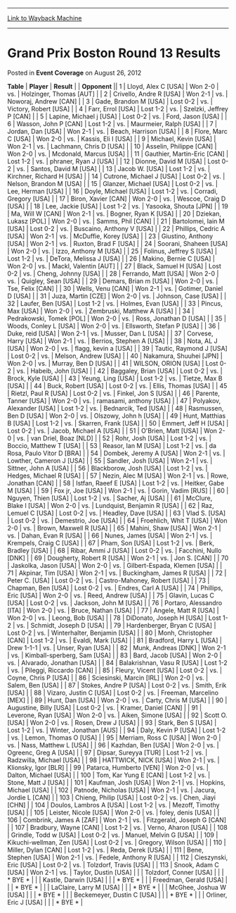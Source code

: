 
---
[Link to Wayback Machine](https://web.archive.org/web/20161002001729/http://magic.wizards.com/en/articles/archive/event-coverage/grand-prix-boston-round-13-results-2012-08-26)

[_metadata_:description]:- "TablePlayerResult"
[_metadata_:generator]:- "Drupal 7 (http://drupal.org)"
[_metadata_:node]:- "446821"
[_metadata_:publish_date]:- "2012-08-26"
[_metadata_:source]:- "div-main-content"
[_metadata_:title]:- "Grand Prix Boston Round 13 Results"
[_metadata_:wayback_capture_timestamp]:- "2016-10-02 00:17:29"
[_metadata_:wayback_raw_url]:- "https://web.archive.org/web/20161002001729id_/http://magic.wizards.com/en/articles/archive/event-coverage/grand-prix-boston-round-13-results-2012-08-26"
[_metadata_:wayback_url]:- "http://magic.wizards.com/en/articles/archive/event-coverage/grand-prix-boston-round-13-results-2012-08-26"
---


Grand Prix Boston Round 13 Results
==================================



 Posted in **Event Coverage**
 on August 26, 2012 












 **Table** | **Player** | **Result** |  | **Opponent** ||  1 | Lloyd, Alex C [USA] | Won 2-0 | vs. | Holzinger, Thomas [AUT] |
|  2 | Crivello, Andre R [USA] | Won 2-1 | vs. | Noworaj, Andrew [CAN] |
|  3 | Gade, Brandon M [USA] | Lost 0-2 | vs. | Victory, Robert [USA] |
|  4 | Farr, Errol [USA] | Lost 1-2 | vs. | Szelzki, Jeffrey P [CAN] |
|  5 | Lapine, Michael j [USA] | Lost 0-2 | vs. | Ford, Jason [USA] |
|  6 | Wasson, John P [CAN] | Lost 1-2 | vs. | Maurmeier, Ralph [USA] |
|  7 | Jordan, Dan [USA] | Won 2-1 | vs. | Beach, Harrison [USA] |
|  8 | Flore, Marc C [USA] | Won 2-0 | vs. | Kassis, Eli I [USA] |
|  9 | Michael, Kevin [USA] | Won 2-1 | vs. | Lachmann, Chris D [USA] |
|  10 | Asselin, Philippe [CAN] | Won 2-0 | vs. | Mcdonald, Marcus [USA] |
|  11 | Gauthier, Martin-Eric [CAN] | Lost 1-2 | vs. | phraner, Ryan J [USA] |
|  12 | Dionne, David M [USA] | Lost 0-2 | vs. | Santos, David M [USA] |
|  13 | Jacob W. [USA] | Lost 1-2 | vs. | Kirchner, Richard H [USA] |
|  14 | Cutrone, Michael J [USA] | Lost 0-2 | vs. | Nelson, Brandon M [USA] |
|  15 | Glanzer, Michael [USA] | Lost 0-2 | vs. | Lee, Herman [USA] |
|  16 | Doyle, Michael [USA] | Lost 1-2 | vs. | Corradi, Gregory [USA] |
|  17 | Biron, Xavier [CAN] | Won 2-0 | vs. | Wescoe, Craig D [USA] |
|  18 | Lee, Jackie [USA] | Lost 1-2 | vs. | Yasooka, Shouta [JPN] |
|  19 | Ma, Will W [CAN] | Won 2-1 | vs. | Bogner, Ryan K [USA] |
|  20 | Dziekan, Lukasz [POL] | Won 2-0 | vs. | Samms, Phil [CAN] |
|  21 | Bartolomei, Iain M [USA] | Lost 0-2 | vs. | Buscaino, Anthony V [USA] |
|  22 | Phillips, Cedric A [USA] | Won 2-1 | vs. | McDuffie, Korey [USA] |
|  23 | Giustino, Anthony [USA] | Won 2-1 | vs. | Ruxton, Brad F [USA] |
|  24 | Soorani, Shaheen [USA] | Won 2-0 | vs. | Izzo, Anthony M [USA] |
|  25 | Folinus, Jeffrey S [USA] | Lost 1-2 | vs. | DeTora, Melissa J [USA] |
|  26 | Makino, Bernie C [USA] | Won 2-0 | vs. | Mackl, Valentin [AUT] |
|  27 | Black, Samuel H [USA] | Lost 0-2 | vs. | Cheng, Johnny [USA] |
|  28 | Ferrando, Matt [USA] | Won 2-0 | vs. | Quigley, Sean [USA] |
|  29 | Demars, Brian m [USA] | Won 2-0 | vs. | Tse, Felix [CAN] |
|  30 | Wells, Venu [CAN] | Won 2-1 | vs. | Gotimer, Daniel D [USA] |
|  31 | Juza, Martin [CZE] | Won 2-0 | vs. | Johnson, Case [USA] |
|  32 | Laufer, Ben [USA] | Lost 1-2 | vs. | Holmes, Evan [USA] |
|  33 | Pincus, Max [USA] | Won 2-0 | vs. | Zembruski, Matthew A [USA] |
|  34 | Pedrakowski, Tomek [POL] | Won 2-0 | vs. | Ross, Jonathan D [USA] |
|  35 | Woods, Conley L [USA] | Won 2-0 | vs. | Ellsworth, Stefan P [USA] |
|  36 | Duke, reid [USA] | Won 2-1 | vs. | Musser, Dan L [USA] |
|  37 | Corvese, Harry [USA] | Won 2-1 | vs. | Berrios, Stephen A [USA] |
|  38 | Nota, AL J [USA] | Won 2-0 | vs. | flagg, kevin a [USA] |
|  39 | Tautic, Raymond J [USA] | Lost 0-2 | vs. | Melson, Andrew [USA] |
|  40 | Nakamura, Shuuhei [JPN] | Won 2-0 | vs. | Murray, Ben D [USA] |
|  41 | WILSON, ORION [USA] | Lost 0-2 | vs. | Habeib, John [USA] |
|  42 | Baggaley, Brian [USA] | Lost 0-2 | vs. | Brock, Kyle [USA] |
|  43 | Yeung, Ling [USA] | Lost 1-2 | vs. | Tietze, Max B [USA] |
|  44 | Buck, Robert [USA] | Lost 0-2 | vs. | Ellis, Thomas [USA] |
|  45 | Rietzl, Paul R [USA] | Lost 0-2 | vs. | Finkel, Jon S [USA] |
|  46 | Parente, Tanner [USA] | Won 2-0 | vs. | ramasami, anthony [USA] |
|  47 | Polyakov, Alexander [USA] | Lost 1-2 | vs. | Bednarcik, Ted [USA] |
|  48 | Rasmussen, Ben D [USA] | Won 2-0 | vs. | Olszowy, John h [USA] |
|  49 | Hunt, Matthias B [USA] | Lost 1-2 | vs. | Skarren, Frank [USA] |
|  50 | Emmert, Jeff H [USA] | Lost 0-2 | vs. | Jacob, Michael A [USA] |
|  51 | O'Brien, Matt [USA] | Won 2-0 | vs. | van Driel, Boaz [NLD] |
|  52 | Rohr, Josh [USA] | Lost 1-2 | vs. | Boccio, Matthew T [USA] |
|  53 | Reasor, Ian M [USA] | Lost 1-2 | vs. | da Rosa, Paulo Vitor D [BRA] |
|  54 | Dombek, Jeremy A [USA] | Won 2-1 | vs. | Lowther, Cameron J [USA] |
|  55 | Sandler, Josh [USA] | Won 2-1 | vs. | Sittner, John A [USA] |
|  56 | Blackborow, Josh [USA] | Lost 1-2 | vs. | Hedges, Michael R [USA] |
|  57 | Nezin, Alec M [USA] | Won 2-1 | vs. | Rowe, Jonathan [CAN] |
|  58 | Istfan, Raeef E [USA] | Lost 1-2 | vs. | Heitker, Gabe M [USA] |
|  59 | Fox jr, Joe [USA] | Won 2-1 | vs. | Gorin, Vadim [RUS] |
|  60 | Nguyen, Thien [USA] | Lost 1-2 | vs. | Sacher, Aj [USA] |
|  61 | McClure, Blake l [USA] | Won 2-0 | vs. | Lundquist, Benjamin R [USA] |
|  62 | Raz, Lemuel C [USA] | Lost 0-2 | vs. | Headley, Dave [USA] |
|  63 | Vlad S. [USA] | Lost 0-2 | vs. | Demestrio, Joe [USA] |
|  64 | Froehlich, Whit T [USA] | Won 2-0 | vs. | Brown, Maxwell R [USA] |
|  65 | Mahini, Shaw [USA] | Won 2-1 | vs. | Dahan, Evan R [USA] |
|  66 | Nunes, James [USA] | Won 2-1 | vs. | Krempels, Craig C [USA] |
|  67 | Pham, Son [USA] | Lost 1-2 | vs. | Berk, Bradley [USA] |
|  68 | Ribar, Ammi J [USA] | Lost 0-2 | vs. | Facchini, Nullo [DNK] |
|  69 | Dougherty, Robert R [USA] | Won 2-1 | vs. | Jon S. [CAN] |
|  70 | Jaskolka, Jason [USA] | Won 2-0 | vs. | Gilbert-Espada, Klemen [USA] |
|  71 | Akpinar, Tim [USA] | Won 2-1 | vs. | Buckingham, James R [USA] |
|  72 | Peter C. [USA] | Lost 0-2 | vs. | Castro-Mahoney, Robert [USA] |
|  73 | Chapman, Ben [USA] | Lost 0-2 | vs. | Endres, Carl A [USA] |
|  74 | Phillips, Eric [USA] | Won 2-0 | vs. | Reed, Andrew [USA] |
|  75 | Glavin, Lucas C [USA] | Lost 0-2 | vs. | Jackson, John M [USA] |
|  76 | Portaro, Alessandro [ITA] | Won 2-0 | vs. | Bruce, Nathan [USA] |
|  77 | Angele, Matt R [USA] | Won 2-0 | vs. | Leong, Bob [USA] |
|  78 | DiDonato, Joseph H [USA] | Lost 1-2 | vs. | Schmidt, Joseph D [USA] |
|  79 | Hardenberger, Bryan C [USA] | Lost 0-2 | vs. | Winterhalter, Benjamin [USA] |
|  80 | Monh, Christopher [CAN] | Lost 1-2 | vs. | Evaldi, Mark [USA] |
|  81 | Bradford, Harry L [USA] | Drew 1-1-1 | vs. | Unser, Ryan [USA] |
|  82 | Munk, Andreas [DNK] | Won 2-1 | vs. | Kimball-sperberg, Sam [USA] |
|  83 | Bard, Jacob [USA] | Won 2-0 | vs. | Alvarado, Jonathan [USA] |
|  84 | Balakrishnan, Vasu R [USA] | Lost 1-2 | vs. | Pileggi, Riccardo [CAN] |
|  85 | Fleury, Vicent [USA] | Lost 0-2 | vs. | Coyne, Chris P [USA] |
|  86 | Sciesinski, Marcin [IRL] | Won 2-0 | vs. | Salem, Ben [USA] |
|  87 | Stokes, Andre P [USA] | Lost 0-2 | vs. | Smith, Erik [USA] |
|  88 | Vizaro, Justin C [USA] | Lost 0-2 | vs. | Freeman, Marcelino [MEX] |
|  89 | Hunt, Dan [USA] | Won 2-0 | vs. | Carty, Chris M [USA] |
|  90 | Augustine, Billy [USA] | Lost 0-2 | vs. | Kramer, Daniel [CAN] |
|  91 | Leverone, Ryan [USA] | Won 2-0 | vs. | Aiken, Simone [USA] |
|  92 | Scott O. [USA] | Won 2-0 | vs. | Rosen, Drew J [USA] |
|  93 | Stark, Ben S [USA] | Lost 1-2 | vs. | Winter, Jonathan [AUS] |
|  94 | Daly, Kevin P [USA] | Lost 1-2 | vs. | Lemon, Thomas O [USA] |
|  95 | Merriam, Ross C [USA] | Won 2-0 | vs. | Nass, Matthew L [USA] |
|  96 | Kazhdan, Ben [USA] | Won 2-0 | vs. | Ogreenc, Greg A [USA] |
|  97 | Dipsar, Sureyya [TUR] | Lost 1-2 | vs. | Radzwilla, Michael [USA] |
|  98 | HATTWICK, NICK [USA] | Won 2-1 | vs. | Klionsky, Igor [BLR] |
|  99 | Patarca, Humberto [VEN] | Won 2-0 | vs. | Dalton, Michael [USA] |
| 100 | Tom, Kar Yung E [CAN] | Lost 1-2 | vs. | Stone, Matt J [USA] |
| 101 | Kaufman, Josh [USA] | Won 2-1 | vs. | Hopkins, Michael [USA] |
| 102 | Patnode, Nicholas [USA] | Won 2-1 | vs. | Jacura, Jordie L [CAN] |
| 103 | Chieng, Philip [USA] | Lost 0-2 | vs. | Chen, Jiayi [CHN] |
| 104 | Doulos, Lambros A [USA] | Lost 1-2 | vs. | Mezoff, Timothy [USA] |
| 105 | Leister, Nicole [USA] | Won 2-0 | vs. | foley, denis [USA] |
| 106 | Combrink, James A [ZAF] | Won 2-1 | vs. | Fitzgerald, Joseph G [CAN] |
| 107 | Bradbury, Wayne [CAN] | Lost 1-2 | vs. | Verno, Aharon [USA] |
| 108 | Grindle, Todd w [USA] | Lost 0-2 | vs. | Manuel, Melvin G [USA] |
| 109 | Kikuchi-wellman, Zen [USA] | Lost 0-2 | vs. | Gregory, Wilson [USA] |
| 110 | Miller, Dylan [CAN] | Lost 1-2 | vs. | Reda, Derek [USA] |
| 111 | Bene, Stephen [USA] | Won 2-1 | vs. | Fedele, Anthony R [USA] |
| 112 | Cieszynski, Eric [USA] | Lost 0-2 | vs. | Tolzdorf, Travis [USA] |
| 113 | Snook, Adam C [USA] | Won 2-1 | vs. | Taylor, Dustin [USA] |
|  | Tolzdorf, Conner [USA] |  |  | \* BYE \* |
|  | Kastle, Darwin [USA] |  |  | \* BYE \* |
|  | Freedman, Gerald [USA] |  |  | \* BYE \* |
|  | LaClaire, Larry M [USA] |  |  | \* BYE \* |
|  | McGhee, Joshua W [USA] |  |  | \* BYE \* |
|  | Beckemeyer, Dustin C [USA] |  |  | \* BYE \* |
|  | Orliner, Eric J [USA] |  |  | \* BYE \* |







